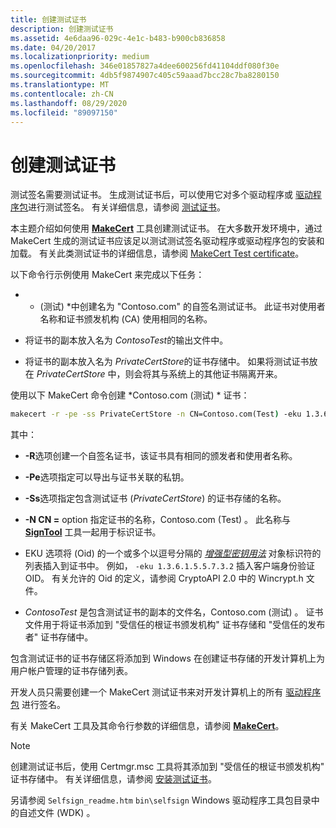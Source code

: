 ```yaml
---
title: 创建测试证书
description: 创建测试证书
ms.assetid: 4e6daa96-029c-4e1c-b483-b900cb836858
ms.date: 04/20/2017
ms.localizationpriority: medium
ms.openlocfilehash: 346e01857827a4dee600256fd41104ddf080f30e
ms.sourcegitcommit: 4db5f9874907c405c59aaad7bcc28c7ba8280150
ms.translationtype: MT
ms.contentlocale: zh-CN
ms.lasthandoff: 08/29/2020
ms.locfileid: "89097150"
---
```

# <a name="creating-test-certificates"></a>创建测试证书


测试签名需要测试证书。 生成测试证书后，可以使用它对多个驱动程序或 [驱动程序包](driver-packages.md)进行测试签名。 有关详细信息，请参阅 [测试证书](./makecert-test-certificate.md)。

本主题介绍如何使用 [**MakeCert**](../devtest/makecert.md) 工具创建测试证书。 在大多数开发环境中，通过 MakeCert 生成的测试证书应该足以测试测试签名驱动程序或驱动程序包的安装和加载。 有关此类测试证书的详细信息，请参阅 [MakeCert Test certificate](makecert-test-certificate.md)。

以下命令行示例使用 MakeCert 来完成以下任务：

-   * (测试) *中创建名为 "Contoso.com" 的自签名测试证书。 此证书对使用者名称和证书颁发机构 (CA) 使用相同的名称。

-   将证书的副本放入名为 *ContosoTest*的输出文件中。

-   将证书的副本放入名为 *PrivateCertStore*的证书存储中。 如果将测试证书放在 *PrivateCertStore* 中，则会将其与系统上的其他证书隔离开来。

使用以下 MakeCert 命令创建 *Contoso.com (测试) * 证书：

```cmd
makecert -r -pe -ss PrivateCertStore -n CN=Contoso.com(Test) -eku 1.3.6.1.5.5.7.3.3 ContosoTest.cer
```

其中：

-   **-R**选项创建一个自签名证书，该证书具有相同的颁发者和使用者名称。

-   **-Pe**选项指定可以导出与证书关联的私钥。

-   **-Ss**选项指定包含测试证书 (*PrivateCertStore*) 的证书存储的名称。

-   **-N CN =** option 指定证书的名称，Contoso.com (Test) 。 此名称与 [**SignTool**](../devtest/signtool.md) 工具一起用于标识证书。

-   EKU 选项将 (Oid) 的一个或多个以逗号分隔的 [*增强型密钥用法*](/windows/desktop/SecGloss/e-gly) 对象标识符的列表插入到证书中。 例如， `-eku 1.3.6.1.5.5.7.3.2` 插入客户端身份验证 OID。 有关允许的 Oid 的定义，请参阅 CryptoAPI 2.0 中的 Wincrypt.h 文件。

-   *ContosoTest* 是包含测试证书的副本的文件名，Contoso.com (测试) 。 证书文件用于将证书添加到 "受信任的根证书颁发机构" 证书存储和 "受信任的发布者" 证书存储中。

包含测试证书的证书存储区将添加到 Windows 在创建证书存储的开发计算机上为用户帐户管理的证书存储列表。

开发人员只需要创建一个 MakeCert 测试证书来对开发计算机上的所有 [驱动程序包](driver-packages.md) 进行签名。

有关 MakeCert 工具及其命令行参数的详细信息，请参阅 [**MakeCert**](../devtest/makecert.md)。

> [!NOTE]
> 创建测试证书后，使用 Certmgr.msc 工具将其添加到 "受信任的根证书颁发机构" 证书存储中。 有关详细信息，请参阅 [安装测试证书](installing-test-certificates.md)。

另请参阅 `Selfsign_readme.htm` `bin\selfsign` Windows 驱动程序工具包目录中的自述文件 (WDK) 。

 

